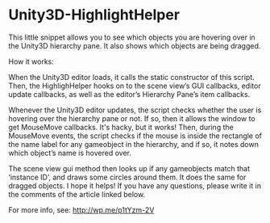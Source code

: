# Unity3D-HighlightHelper
This little snippet allows you to see which objects you are hovering over in the Unity3D hierarchy pane. It also shows which objects are being dragged. 

How it works:

When the Unity3D editor loads, it calls the static constructor of this script. Then, the HighlighHelper hooks on to the scene view’s GUI callbacks, editor update callbacks, as well as the editor’s Hierarchy Pane’s item callbacks. 

Whenever the Unity3D editor updates, the script checks whether the user is hovering over the hierarchy pane or not. If so, then it allows the window to get MouseMove callbacks. It's hacky, but it works! Then, during the MouseMove events, the script checks if the mouse is inside the rectangle of the name label for any gameobject in the hierarchy, and if so, it notes down which object’s name is hovered over.

The scene view gui method then looks up if any gameobjects match that ‘instance ID’, and draws some circles around them. It does the same for dragged objects. I hope it helps! If you have any questions, please write it in the comments of the article linked below.

For more info, see: http://wp.me/p1tYzm-2V
